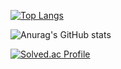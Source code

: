 [![Top Langs](https://github-readme-stats.vercel.app/api/top-langs/?username=wlsh44&layout=compact)](https://github.com/wlsh44/github-readme-stats)

![Anurag's GitHub stats](https://github-readme-stats.vercel.app/api?username=wlsh44&show_icons=true&theme=radical)

[![Solved.ac Profile](http://mazassumnida.wtf/api/v2/generate_badge?boj=hizuk)](https://solved.ac/hizuk/)
